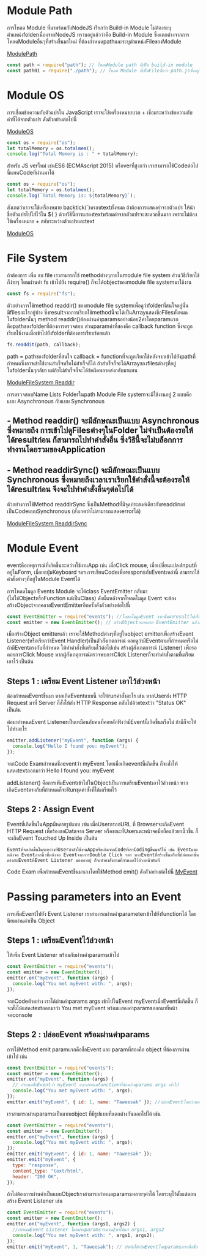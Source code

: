 # Module Path

การโหลด Module ที่มาพร้อมกับNodeJS เรียกว่า Build-in Module ไม่ต้องระบุตำแหน่งfolderเนื่องจากNodeJS ทราบอยู่แล้วว่าคือ Build-in Module ซึ่งแตกต่างจากการโหลดModuleอื่นๆที่สร้างขึ้นมาใหม่ ที่ต้องกำหนดpathและระบุตำแหน่งFileของModule

<a href="./ModulePath/my-path.js">ModulePath</a>

```js
const path = require("path"); // โหลดModule path ที่เป็น build-in module
const path01 = require("./path"); // โหลด Module ที่เป็นFileชื่อว่า path.jsซึ่งอยู่ในfolderเดียวกัน
```

# Module OS

การเชื่อมข้อความกับตัวแปรใน JavaScript เราจะใช้เครื่องหมายบวก + เชื่อมระหว่างข้อความกับค่าที่ได้จากตัวแปร ดังตัวอย่างต่อไปนี้

<a href="./ModulePath/my-path.js">ModuleOS</a>

```js
const os = require("os");
let totalMemory = os.totalmem();
console.log("Total Memory is : " + totalMemory);
```

สำหรับ JS verใหม่ เช่นES6 (ECMAscript 2015) หรือverที่สูงกว่า เราสามารถใช้Codeต่อไปนี้แทนCodeที่ผ่านมาได้

```js
const os = require("os");
let totalMemory = os.totalmem();
console.log(`Total Memory is: ${totalMemory}`);
```

สังเกตว่าเราจะใช้เครื่องหมาย backtick(`)ครอบtextทั้งหมด ถ้าต้องการแสดงค่าจากตัวแปร ให้นำชื่อตัวแปรไปใส่ไว้ใน ${ } ด้วยวิธีนี้การแสดงtextพร้อมค่าจากตัวแปรจะสะดวกขึ้นมาก เพราะไม่ต้องใช้เครื่องหมาย + สลับระหว่างตัวแปรและtext

<a href="./ModulePath/my-path.js">ModuleOS</a>

# File System

ถ้าต้องการ เพิ่ม ลบ file เราสามารถใช้ methodต่างๆภายในmodule file system
ส่วนวิธีเรียกใช้ก็ง่ายๆ โดนผ่านค่า fs เข้าไปยัง require() ก็จะได้objectของmodule file systemมาใช้งาน

```js
const fs = require("fs");
```

ตัวอย่างการใช้method readdir() ของmodule file systemเพื่อดูว่าfolderที่สนใจอยู่นั้นมีfilesอะไรอยู่บ้าง ซึ่งresultจากการเรียกใช้methodนี้จะได้เป็นArrayแสดงชื่อFilesทั้งหมดในfolderนั้นๆ
method readdir()ต้องผ่านค่าparamsอย่างน้อย2ค่าโดยparamแรกคือpathของfolderที่ต้องการตรวจสอบ ส่วนparamค่าที่สองคือ callback function ซึ่งจะถูกเรียกใช้งานเมื่อเข้าไปยังfolderที่ต้องการเรียบร้อยแล้ว

```js
fs.readdit(path, callback);
```

path = pathของfolderที่สนใจ
callback = functionที่จะถูกเรียกใช้หลังจากเข้าไปยังpathที่กำหนดซึ่งอาจเข้าใช้งานสำเร็จหรือไม่สำเร็จก็ได้ ถ้าสำเร็จก็จะได้Arrayของfilesต่างๆที่อยู่ในfolderนั้นๆกลับา แต่ถ้าไม่สำเร็จก็จะได้ข้อผิดพลาดส่งกลับมาแทน

<a href="./ManageFileSys/readdir.js">ModuleFileSystem Readdir</a>

การตรวจสอบName Lists Folderในpath Module File systemจะมีใช้งานอยู่ 2 แบบคือแบบ Asynchronous กับแบบ Synchronous

## - Method readdir() จะมีลักษณะเป็นแบบ Asynchronous ซึ่งหมายถึง การเข้าไปดูFilesต่างๆในFolder ไม่จำเป็นต้องรอให้ได้resultก่อน ก็สามารถไปทำคำสั่งอื่น ซึ่งวิธีนี้จะไม่บล็อกการทำงานโดยรวมของApplication

## - Method readdirSync() จะมีลักษณะเป็นแบบ Synchronous ซึ่งหมายถึงเวลาเราเรียกใช้คำสั่งนี้จะต้องรอให้ได้resultก่อน จึงจะไปทำคำสั่งอื่นๆต่อไปได้

ตัวอย่างการใช้Method readdirSync ซึ่งเป็นMethodที่มีจุดประสงค์เดียวกับreaddirแต่เป็นCodeแบบSynchronous (สังเกตว่าไม่สามารถแสดงerrorได้)

<a href="./ManageFileSys/readdirSync.js">ModuleFileSystem ReaddirSync</a>

# Module Event

eventคือเหตุการณ์ที่เกิดขึ้นระหว่างใช้งานApp เช่น เมื่อClick mouse, เมื่อเปลี่ยนแปลงInputที่อยู่ในForm, เมื่อยกปุ่มKeyboard ฯลฯ การเขียนCodeเพื่อresponsกับEventเหล่านี้ สามารถใช้คำสั่งต่างๆที่อยู่ในModule Eventได้

การโหลดโมดูล Events Module จะได้class EventEmitter กลับมา (ไม่ใช่ObjectหรือFunction แต่เป็นClass) ดังนั้นหลังจากโหลดโมดูล Event จะต้องสร้างObjectจากคลาสEventEmitterอีกครั้งดังตัวอย่างต่อไปนี้

```js
const EventEmitter = require("events"); //โหลดโมดูลEvent จากนั้นนำresultไปเก็บยังตัวแปรEventEmitter สังเกตว่าจะตั้งชื่อตัวแปรด้วยอักษรตัวใหญ่ เพื่อบอกให้ทราบว่าตัวแปรนี้เก็บชื่อClass
const emitter = new EventEmitter(); // สร้างObjectจากคลาส EventEmitter แล้วนำresultไปเก็บยังตัวแปร emitter
```

เมื่อสร้างObject emitterแล้ว เราจะใช้Methodต่างๆที่อยู่ในobject emitterเพื่อสร้างEvent Listener(หรือเรียกว่าEvent Handler)เป็นตัวสังเกตการณ์ คอยดูว่ามีEventตามที่กำหนดหรือไม่
ถ้ามีEventตรงกับที่กำหนด ให้ทำคำสั่งที่เตรียมไว้ต่อไปเช่น สร้างผู้สังเกตการณ์ (Listener) เพื่อรอคอยการClick Mouse หากผู้สังเกตุการณ์ตรวจพบการClick Listenerก็จะทำคำสั่งตามที่เตรียมเอาไว้ เป็นต้น

## Steps 1 : เตรียม Event Listener เอาไว้ล่วงหน้า

ต้องกำหนดEventขึ้นมา หากเกิดEventแบบนี้ จะให้runคำสั่งอะไร เช่น หากUserส่ง HTTP Request มาที่ Server ก็สั่งให้ส่ง HTTP Response กลับไปด้วยtextว่า "Status OK" เป็นต้น

ต่อมากำหนดEvent Listenerเป็นเหมือนกับคนที่คอยดักฟังว่ามีEventนี้เกิดขึ้นหรือไม่ ถ้ามีก็จะให้ไปทำอะไร

```js
emitter.addListener("myEvent", function (args) {
  console.log("Hello I found you: myEvent");
});
```

จากCode Examกำหนดชื่อeventว่า myEvent โดยเมื่อเกิดeventนี้เกิดขึ้น ก็จะสั่งให้แสดงtextออกมาว่า Hello I found you: myEvent

addListener() คือการเพิ่มEventเข้าไปในObjectเป็นการเตรียมEventเอาไว้ล่วงหน้า หากเกิดEventตรงกับที่กำหนดก็จะRunชุดคำสั่งที่ได้เตรียมไว้

## Steps 2 : Assign Event

Eventที่เกิดขึ้นในAppมีหลายรูปแบบ เช่น เมื่อUserกรอกURL ที่ BrowserจะเกิดEvent HTTP Request เพื่อร้องขอDataจาก Server หรือขณะที่Userแตะหน้าจอมือถือแล้วยกนิ้วขึ้น ก็จะเกิดEvent Touched Up Inside เป็นต้น

    Eventที่จะเกิดขึ้นในระหว่างที่Userกำลังใช้งานAppหรือเกิดจากCodeที่เราCodingขึ้นมาก็ได้ เช่น Eventแตะหน้าจอ Eventลากนิ้วที่หน้าจอ EventจากการDouble Click ฯลฯ หากEventที่สร้างขึ้นหรือที่ปล่อยมานั้นตรงกับEventที่Event Listener มองหาอยู่ ก็จะทำคำสั่งตามที่กำหนดไว้ล่วงหน้าทันที

Code Exam เพื่อกำหนดEventขึ้นมาเองโดยใช้Method emit() ดังตัวอย่างต่อไปนี้
<a href="./ModuleEvent/my-event.js">MyEvent</a>

# Passing parameters into an Event
การเพิ่มEventไปยัง Event Listener เราสามารถผ่านค่าparameterเข้าไปยังfunctionได้ โดยนิยมผ่านค่าเป็น Object

## Steps 1 : เตรียมEventไว้ล่วงหน้า

ให้เพิ่ม Event Listener พร้อมกับผ่านค่าparamsเข้าไป

```js
const EventEmitter = require("events");
const emitter = new EventEmitter();
emitter.on("myEvent", function (args) {
  console.log("You met myEvent with: ", args);
});
```

จากCodeตัวอย่าง เราได้ผ่านค่าparams args เข้าไปในEvent myEventเมื่อEventนี้เกิดขึ้น ก็จะสั่งให้แสดงtextออกมาว่า You met myEvent พร้อมแสดงค่าparamsออกมาที่หน้าจอconsole

## Steps 2 : ปล่อยEvent พร้อมผ่านค่าparams

การใช้Method emit paramแรกคือชื่อEvent และ paramที่สองคือ object ที่ต้องการผ่านเข้าไป เช่น

```js
const EventEmitter = require("events");
const emitter = new EventEmitter();
emitter.on("myEvent", function (args) {
  // กำหนดชื่อEventว่า myEvent และกำหนดfunctionที่ต้องผ่านparams args เข้าไป
  console.log("You met myEvent with: ", args);
});
emitter.emit("myEvent", { id: 1, name: "Taweesak" }); //ปล่อยEventโดยกำหนดชื่อEventว่า myEventและผ่านค่าparamsในแบบobjectเข้าไปด้วย (paramsนี้ก็คือ params args ที่กำหนดไว้ในline 3)
```

เราสามารถผ่านparamsเป็นแบบobject ที่มีรูปแบบที่แตกต่างกันออกไปได้ เช่น

```js
const EventEmitter = require("events");
const emitter = new EventEmitter();
emitter.on("myEvent", function (args) {
  console.log("You met myEvent with: ", args);
});
emitter.emit("myEvent", { id: 1, name: "Taweesak" });
emitter.emit("myEvent", {
  type: "response",
  content_type: "text/html",
  header: "200 OK",
});
```

ถ้าไม่ต้องการผ่านค่าเป็นแบบObjectเราสามารถกำหนดparamsหลายๆค่าได้ โดยระบุไว้ตั้งแต่ตอนสร้าง Event Listener เช่น

```js
const EventEmitter = require("events");
const emitter = new EventEmitter();
emitter.on("myEvent", function (args1, args2) {
  //กำหนดEvent Listener โดยผ่านparamsจำนวน2ค่าได้แก่ args1, args2
  console.log("You met myEvent with: ", args1, args2);
});
emitter.emit("myEvent", 1, "Taweesak"); // บังคับให้เกิดEventโดยparamsแรกคือชื่อ Event paramsสองและสามคือparamsที่ได้ออกแบบเอาไว้แล้ว (arg1 และ arg2)
```
